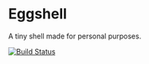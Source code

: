 # Eggshell
A tiny shell made for personal purposes.

[![Build Status](https://travis-ci.org/MasterTextman/eggshell.svg?branch=master)](https://travis-ci.org/MasterTextman/eggshell)
